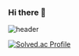 ### Hi there 👋
![header](https://capsule-render.vercel.app/api?type=soft&color=auto&height=300&section=header&text=JihunKim&fontSize=90)

[![Solved.ac Profile](http://mazassumnida.wtf/api/v2/generate_badge?boj=hotchapa)](https://solved.ac/hotchapa/)

<!--
**hotchapa/hotchapa** is a ✨ _special_ ✨ repository because its `README.md` (this file) appears on your GitHub profile.

Here are some ideas to get you started:

- 🔭 I’m currently working on ...
- 🌱 I’m currently learning ...
- 👯 I’m looking to collaborate on ...
- 🤔 I’m looking for help with ...
- 💬 Ask me about ...
- 📫 How to reach me: ...
- 😄 Pronouns: ...
- ⚡ Fun fact: ...
-->
